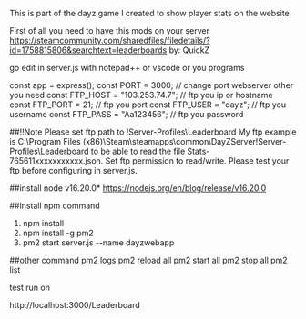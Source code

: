 This is part of the dayz game I created to show player stats on the website

First of all you need to have this mods on your server
https://steamcommunity.com/sharedfiles/filedetails/?id=1758815806&searchtext=leaderboards by: QuickZ

go edit in server.js with notepad++ or vscode or you programs

const app = express();
const PORT = 3000; // change port webserver other you need
const FTP_HOST = "103.253.74.7"; //  ftp you ip or hostname  
const FTP_PORT = 21; // ftp you port 
const FTP_USER = "dayz"; // ftp you username
const FTP_PASS = "Aa123456";  // ftp you password

##!!Note
Please set ftp path to !Server-Profiles\Leaderboard
My ftp example is C:\Program Files (x86)\Steam\steamapps\common\DayZServer\!Server-Profiles\Leaderboard
to be able to read the file Stats-765611xxxxxxxxxxx.json. Set ftp permission to read/write. Please test your ftp before configuring in server.js.


##install node v16.20.0*
https://nodejs.org/en/blog/release/v16.20.0

##install npm command
1. npm install
2. npm install -g pm2
3. pm2 start server.js --name dayzwebapp

##other command 
pm2 logs
pm2 reload all
pm2 start all
pm2 stop all
pm2 list


test run on 

http://localhost:3000/Leaderboard
